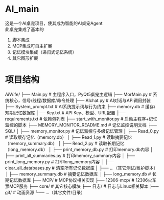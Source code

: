 # AI_main

这是一个AI桌宠项目，使其成为智能的AI桌宠Agent\
此桌宠集成了基本的
1. 脚本集成
2. MCP集成可自主扩展
3. 记忆模块集成（递归式记忆系统）
4. 其它图形扩展

# 项目结构
AiWife/
├── Main.py                # 主程序入口，PyQt5桌宠主逻辑
├── MorMain.py             # 系统核心，信号/线程/数据库/命令处理
├── AIchat.py              # AI对话与API调用封装
├── System_prompt.txt      # AI系统提示词与行为约束
├── memory.db              # 缓存/短期记忆数据库
├── Key.txt                # API Key、模型、URL配置
├── requirements.txt       # 依赖包列表
├── start_with_monitor.py  # 启动主程序+记忆监控的脚本
├── MEMORY_MONITOR_README.md # 记忆监控说明文档
├── SQL/
│   ├── memory_monitor.py      # 记忆监控与多级记忆管理
│   ├── Read_0.py              # 读取缓存记忆（memory.db）
│   ├── Read_1.py              # 读取摘要记忆（memory_summary.db）
│   ├── Read_2.py              # 读取长期记忆（long_memory.db）
│   ├── print_memory_db.py     # 打印memory.db内容
│   ├── print_all_summaries.py # 打印memory_summary内容
│   ├── print_long_memory.py   # 打印long_memory内容
│   ├── clear_all_databases.py # 清空所有记忆数据库
│   ├── ...（其它测试/维护脚本）
│   ├── memory_summary.db      # 摘要记忆数据库
│   ├── long_memory.db         # 长期记忆数据库
├── MCP/                   # MCP协议相关实现
├── 12306-mcp/             # 12306火车票MCP服务
├── core/                  # 其它核心模块
├── 日志/                  # 日志与Linux相关脚本
├── gif/                   # 动画资源
└── ...（其它文件/目录）
